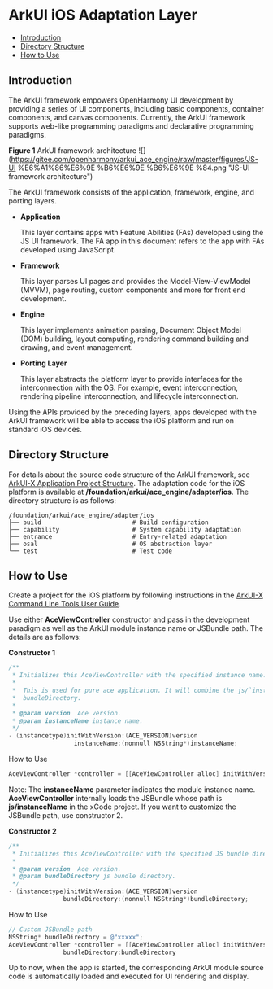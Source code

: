 # ArkUI iOS Adaptation Layer<a name="EN-US_TOPIC_0000001076213364"></a>

-   [Introduction](#section15701932113019)
-   [Directory Structure](#section1791423143211)
-   [How to Use](#section171384529150)

## Introduction<a name="section15701932113019"></a>

The ArkUI framework empowers OpenHarmony UI development by providing a series of UI components, including basic components, container components, and canvas components. Currently, the ArkUI framework supports web-like programming paradigms and declarative programming paradigms.


**Figure 1** ArkUI framework architecture<a name="fig2606133765017"></a> 
![](https://gitee.com/openharmony/arkui_ace_engine/raw/master/figures/JS-UI %E6%A1%86%E6%9E %B6%E6%9E %B6%E6%9E %84.png "JS-UI framework architecture")

The ArkUI framework consists of the application, framework, engine, and porting layers.

-   **Application**

    This layer contains apps with Feature Abilities (FAs) developed using the JS UI framework. The FA app in this document refers to the app with FAs developed using JavaScript.

-   **Framework**

    This layer parses UI pages and provides the Model-View-ViewModel (MVVM), page routing, custom components and more for front end development.

-   **Engine**

    This layer implements animation parsing, Document Object Model (DOM) building, layout computing, rendering command building and drawing, and event management.

-   **Porting Layer**

    This layer abstracts the platform layer to provide interfaces for the interconnection with the OS. For example, event interconnection, rendering pipeline interconnection, and lifecycle interconnection.

Using the APIs provided by the preceding layers, apps developed with the ArkUI framework will be able to access the iOS platform and run on standard iOS devices.

## Directory Structure<a name="section1791423143211"></a>

For details about the source code structure of the ArkUI framework, see [ArkUI-X Application Project Structure](https://gitee.com/arkui-crossplatform/doc/blob/master/application-dev/quick-start/project-structure-guide.md). The adaptation code for the iOS platform is available at **/foundation/arkui/ace\_engine/adapter/ios**. The directory structure is as follows:

```
/foundation/arkui/ace_engine/adapter/ios
├── build                         # Build configuration
├── capability                    # System capability adaptation
├── entrance                      # Entry-related adaptation
├── osal                          # OS abstraction layer
└── test                          # Test code
```

## How to Use<a name="section171384529150"></a>

Create a project for the iOS platform by following instructions in the [ArkUI-X Command Line Tools User Guide](https://gitee.com/arkui-crossplatform/doc/blob/master/application-dev/quick-start/how-to-use-ace-tools.md).

Use either **AceViewController** constructor and pass in the development paradigm as well as the ArkUI module instance name or JSBundle path. The details are as follows:

**Constructor 1**

```objective-c
/**
 * Initializes this AceViewController with the specified instance name.
 *
 *  This is used for pure ace application. It will combine the js/`instanceName` as the
 *  bundleDirectory.
 *
 * @param version  Ace version.
 * @param instanceName instance name.
 */
- (instancetype)initWithVersion:(ACE_VERSION)version
                  instanceName:(nonnull NSString*)instanceName;
```

How to Use
```objective-c
AceViewController *controller = [[AceViewController alloc] initWithVersion:(ACE_VERSION_ETS) instanceName:@"MainAbility"];
```

Note: The **instanceName** parameter indicates the module instance name. **AceViewController** internally loads the JSBundle whose path is **js/instanceName** in the xCode project. If you want to customize the JSBundle path, use constructor 2.

**Constructor 2**

```objective-c
/**
 * Initializes this AceViewController with the specified JS bundle directory.
 *
 * @param version  Ace version.
 * @param bundleDirectory js bundle directory.
 */
- (instancetype)initWithVersion:(ACE_VERSION)version
               bundleDirectory:(nonnull NSString*)bundleDirectory;
```

How to Use

```objective-c
// Custom JSBundle path
NSString* bundleDirectory = @"xxxxx";
AceViewController *controller = [[AceViewController alloc] initWithVersion::(ACE_VERSION_ETS)
               bundleDirectory:bundleDirectory
```
Up to now, when the app is started, the corresponding ArkUI module source code is automatically loaded and executed for UI rendering and display.
